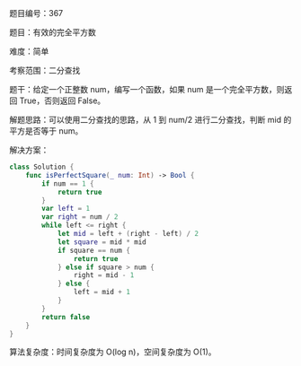 题目编号：367

题目：有效的完全平方数

难度：简单

考察范围：二分查找

题干：给定一个正整数 num，编写一个函数，如果 num 是一个完全平方数，则返回 True，否则返回 False。

解题思路：可以使用二分查找的思路，从 1 到 num/2 进行二分查找，判断 mid 的平方是否等于 num。

解决方案：

```swift
class Solution {
    func isPerfectSquare(_ num: Int) -> Bool {
        if num == 1 {
            return true
        }
        var left = 1
        var right = num / 2
        while left <= right {
            let mid = left + (right - left) / 2
            let square = mid * mid
            if square == num {
                return true
            } else if square > num {
                right = mid - 1
            } else {
                left = mid + 1
            }
        }
        return false
    }
}
```

算法复杂度：时间复杂度为 O(log n)，空间复杂度为 O(1)。